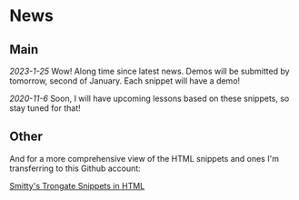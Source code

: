 # News

## Main

*2023-1-25*
Wow! Along time since latest news. Demos will be submitted by tomorrow, second of January. Each snippet will have a demo!

*2020-11-6*
Soon, I will have upcoming lessons based on these snippets, so stay tuned for that!


## Other

And for a more comprehensive view of the HTML snippets and ones I'm transferring to this Github account:

[Smitty's Trongate Snippets in HTML](https://www.stevenmilley.com/sca/tg-snippets/sublime/readme.html)
